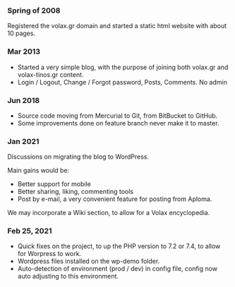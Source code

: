 
### Spring of 2008

Registered the volax.gr domain and started a static html website with about 10 pages.

### Mar 2013

* Started a very simple blog, with the purpose of joining 
both volax.gr and volax-tinos.gr content.
* Login / Logout, Change / Forgot password, Posts, Comments. No admin

### Jun 2018

* Source code moving from Mercurial to Git, from BitBucket to GitHub.
* Some improvements done on feature branch never make it to master.

### Jan 2021

Discussions on migrating the blog to WordPress.

Main gains would be:

* Better support for mobile
* Better sharing, liking, commenting tools
* Post by e-mail, a very convenient feature for posting from Aploma.

We may incorporate a Wiki section, to allow for a Volax encyclopedia.

### Feb 25, 2021

* Quick fixes on the project, to up the PHP version to 7.2 or 7.4, to allow
for Worpress to work.
* Wordpress files installed on the wp-demo folder.
* Auto-detection of environment (prod / dev) in config file, 
config now auto adjusting to this environment.

